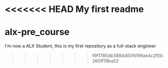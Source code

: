 <<<<<<< HEAD
My first readme
=======
# alx-pre_course
I'm now a ALX Student, this is my first repository as a full-stack engineer
>>>>>>> f9f1785db3884d50fd16fae4c2f0b260ff19ba52
